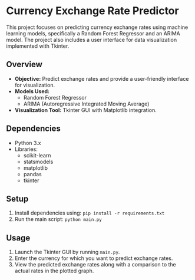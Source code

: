 # Currency Exchange Rate Predictor

This project focuses on predicting currency exchange rates using machine learning models, specifically a Random Forest Regressor and an ARIMA model. The project also includes a user interface for data visualization implemented with Tkinter.

## Overview

- **Objective:** Predict exchange rates and provide a user-friendly interface for visualization.
- **Models Used:**
  - Random Forest Regressor
  - ARIMA (Autoregressive Integrated Moving Average)
- **Visualization Tool:** Tkinter GUI with Matplotlib integration.

## Dependencies

- Python 3.x
- Libraries:
  - scikit-learn
  - statsmodels
  - matplotlib
  - pandas
  - tkinter

## Setup

1. Install dependencies using: `pip install -r requirements.txt`
2. Run the main script: `python main.py`

## Usage

1. Launch the Tkinter GUI by running `main.py`.
2. Enter the currency for which you want to predict exchange rates.
3. View the predicted exchange rates along with a comparison to the actual rates in the plotted graph.

